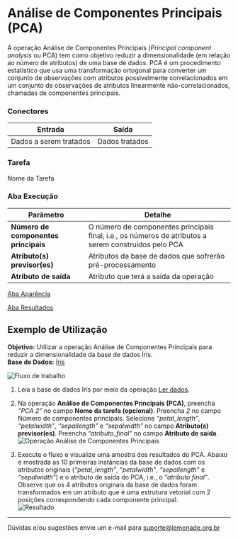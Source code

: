 # Análise de Componentes Principais (PCA)

A operação Análise de Componentes Principais (*Principal component analysis* ou PCA) tem como objetivo reduzir a dimensionalidade (em relação ao número de atributos) de uma base de dados. PCA é um procedimento estatístico que usa uma transformação ortogonal para converter um conjunto de observações com atributos possivelmente correlacionados em um conjunto de observações de atributos linearmente não-correlacionados, chamadas de componentes principais.

### Conectores
| Entrada | Saída |
| --- | --- |
| Dados a serem tratados | Dados tratados |

### Tarefa
Nome da Tarefa

### Aba Execução
| Parâmetro | Detalhe |
| --- | --- |
| **Número de componentes principais** | O número de componentes principais final, i.e., os números de atributos a serem construídos pelo PCA |
| **Atributo(s) previsor(es)** | Atributos da base de dados que sofrerão pré-processamento |
| **Atributo de saída** | Atributo que terá a saída da operação |

[Aba Aparência][1]

[Aba Resultados][2] 

## Exemplo de Utilização
**Objetivo:** Utilizar a operação Análise de Componentes Principais para reduzir a dimensionalidade da base de dados Íris.\
**Base de Dados:** [Íris][3]

![Fluxo de trabalho](/img/spark/pre-processamento-de-dados/reducao-de-dimensionalidade-analise-de-componentes-principais/image2.png)

1. Leia a base de dados Irís por meio da operação [Ler dados][4].

2. Na operação **Análise de Componentes Principais (PCA)**, preencha *“PCA 2”* no campo **Nome da tarefa (opcional)**. Preencha *2* no campo Número de componentes principais. Selecione *“petal_length”*, *“petalwidth”*, *“sepallength”* e *“sepalwidth”* no campo **Atributo(s) previsor(es)**. Preencha *“atributo_final”* no campo **Atributo de saída**.\
![Operação Análise de Componentes Principais](/img/spark/pre-processamento-de-dados/reducao-de-dimensionalidade-analise-de-componentes-principais/image3.png)

3. Execute o fluxo e visualize uma amostra dos resultados do PCA. Abaixo é mostrada as 10 primeiras instâncias da base de dados com os atributos originais (*“petal_length”*, “*petalwidth”*, *“sepallength”* e *“sepalwidth”*) e o atributo de saída do PCA, i.e., o *“atributo final”*. Observe que os 4 atributos originais da base de dados foram transformados em um atributo que é uma estrutura vetorial com 2 posições correspondendo cada componente principal.\
![Resultado](/img/spark/pre-processamento-de-dados/reducao-de-dimensionalidade-analise-de-componentes-principais/image1.png)

---
Dúvidas e/ou sugestões envie um e-mail para suporte@lemonade.org.br

[1]: /pt-br/spark/documentacao-geral/aba-aparencia.html
[2]: /pt-br/spark/documentacao-geral/aba-resultados.html
[3]: /pt-br/spark/base-de-dados/#iris
[4]: /pt-br/spark/entrada-e-saida/ler-dados.html